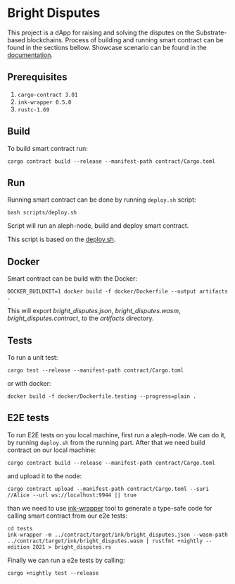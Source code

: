 # Bright Disputes
This project is a dApp for raising and solving the disputes on the Substrate-based blockchains. Process of building and running smart contract can be found in the sections bellow. Showcase scenario can be found in the [documentation](https://github.com/bright/bright-disputes/blob/main/doc/README.md).

## Prerequisites
1. `cargo-contract 3.01`
2. `ink-wrapper 0.5.0`
2. `rustc-1.69`

## Build
To build smart contract run:
```
cargo contract build --release --manifest-path contract/Cargo.toml
```
## Run
Running smart contract can be done by running `deploy.sh` script:
```
bash scripts/deploy.sh
```
Script will run an aleph-node, build and deploy smart contract.

This script is based on the [deploy.sh](https://github.com/Cardinal-Cryptography/zk-apps/blob/main/shielder/deploy/deploy.sh).

## Docker
Smart contract can be build with the Docker:
```
DOCKER_BUILDKIT=1 docker build -f docker/Dockerfile --output artifacts .
```
This will export *bright_disputes.json*, *bright_disputes.wasm*, *bright_disputes.contract*, to the *artifacts* directory.

## Tests
To run a unit test:
```
cargo test --release --manifest-path contract/Cargo.toml
```
or with docker:
```
docker build -f docker/Dockerfile.testing --progress=plain .
```

## E2E tests
To run E2E tests on you local machine, first run a aleph-node. We can do it, by running `deploy.sh` from the running part. After that we need build contract on our local machine:
```
cargo contract build --release --manifest-path contract/Cargo.toml
```
and upload it to the node:
```
cargo contract upload --manifest-path contract/Cargo.toml --suri //Alice --url ws://localhost:9944 || true
```
than we need to use [ink-wrapper](https://crates.io/crates/ink-wrapper) tool to generate a type-safe code for calling smart contract from our e2e tests:
```
cd tests
ink-wrapper -m ../contract/target/ink/bright_disputes.json --wasm-path ../contract/target/ink/bright_disputes.wasm | rustfmt +nightly --edition 2021 > bright_disputes.rs
```
Finally we can run a e2e tests by calling:
```
cargo +nightly test --release
```
